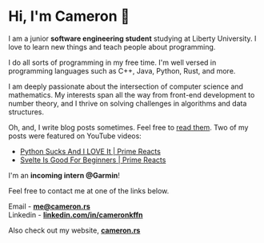 <h1 align="Left">Hi, I'm Cameron 🚀</h1>

I am a junior **software engineering student** studying at Liberty University. I love to learn new things and teach people about programming.

I do all sorts of programming in my free time. I'm well versed in programming languages such as C++, Java, Python, Rust, and more.

I am deeply passionate about the intersection of computer science and mathematics. My interests span all the way from front-end development to number theory, and I thrive on solving challenges in algorithms and data structures.

Oh, and, I write blog posts sometimes. Feel free to [read them](https://cameron.rs/blog). Two of my posts were featured on YouTube videos:
- [Python Sucks And I LOVE It | Prime Reacts](https://www.youtube.com/watch?v=8D7FZoQ-z20)
- [Svelte Is Good For Beginners | Prime Reacts](https://www.youtube.com/watch?v=28NFyGwPHWY)

I'm an **incoming intern @Garmin**! 

Feel free to contact me at one of the links below.

Email - **[me@cameron.rs](mailto:me@cameron.rs)**<br>
Linkedin - **[linkedin.com/in/cameronkffn](https://linkedin.com/in/cameronkffn/)**<br>

Also check out my website, [**cameron.rs**](https://cameron.rs)
